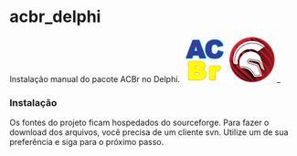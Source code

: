 # acbr_delphi
Instalação manual do pacote ACBr no Delphi.
<img src="prints/acbr.png" width="79px" height="79px" alt="Logotipo do ACBr">
<img src="prints/delphi.png" width="79px" height="79px" alt="Logotipo do Delphi">
_
### Instalação
Os fontes do projeto ficam hospedados do sourceforge. Para fazer o download dos arquivos, você precisa de um cliente svn. Utilize um de sua preferência e siga para o próximo passo.
